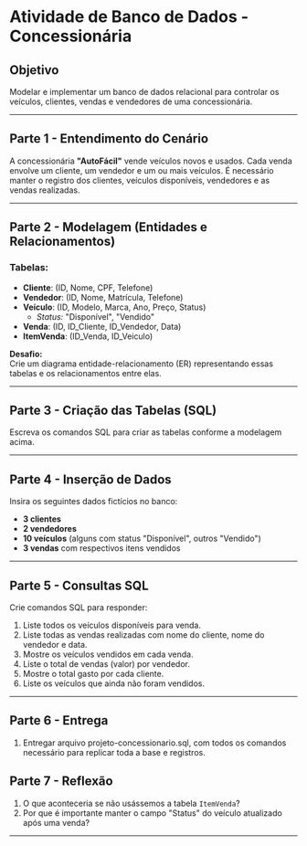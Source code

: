 # Atividade de Banco de Dados - Concessionária

## Objetivo

Modelar e implementar um banco de dados relacional para controlar os veículos, clientes, vendas e vendedores de uma concessionária.

---

## Parte 1 - Entendimento do Cenário

A concessionária **"AutoFácil"** vende veículos novos e usados. Cada venda envolve um cliente, um vendedor e um ou mais veículos. É necessário manter o registro dos clientes, veículos disponíveis, vendedores e as vendas realizadas.

---

## Parte 2 - Modelagem (Entidades e Relacionamentos)

### Tabelas:

- **Cliente**: (ID, Nome, CPF, Telefone)  
- **Vendedor**: (ID, Nome, Matrícula, Telefone)  
- **Veículo**: (ID, Modelo, Marca, Ano, Preço, Status)  
  - *Status:* "Disponível", "Vendido"
- **Venda**: (ID, ID_Cliente, ID_Vendedor, Data)  
- **ItemVenda**: (ID_Venda, ID_Veiculo)

**Desafio:**  
Crie um diagrama entidade-relacionamento (ER) representando essas tabelas e os relacionamentos entre elas.

---

## Parte 3 - Criação das Tabelas (SQL)

Escreva os comandos SQL para criar as tabelas conforme a modelagem acima. 

---

## Parte 4 - Inserção de Dados

Insira os seguintes dados fictícios no banco:

- **3 clientes**
- **2 vendedores**
- **10 veículos** (alguns com status "Disponível", outros "Vendido")
- **3 vendas** com respectivos itens vendidos

---

## Parte 5 - Consultas SQL

Crie comandos SQL para responder:

1. Liste todos os veículos disponíveis para venda.  
2. Liste todas as vendas realizadas com nome do cliente, nome do vendedor e data.  
3. Mostre os veículos vendidos em cada venda.  
4. Liste o total de vendas (valor) por vendedor.  
5. Mostre o total gasto por cada cliente.  
6. Liste os veículos que ainda não foram vendidos.

---

## Parte 6 - Entrega

1. Entregar arquivo projeto-concessionario.sql, com todos os comandos necessário para replicar toda a base e registros.

## Parte 7 - Reflexão

1. O que aconteceria se não usássemos a tabela `ItemVenda`?
2. Por que é importante manter o campo "Status" do veículo atualizado após uma venda?

---
